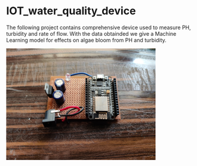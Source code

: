 # IOT_water_quality_device
The following project contains comprehensive device used to measure PH, turbidity and rate of flow. With the data obtainded we give a Machine Learning model for effects on algae bloom from PH and turbidity.

<img src="https://github.com/HarshaLokesh/IOT_water_quality_device/blob/main/Device_images/IMG_20211108_092627.jpg" title="Nodemcu iot wifi transmitter" width="400">

